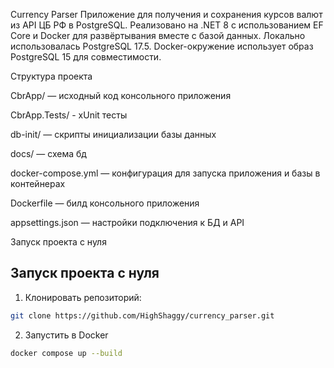 Currency Parser
Приложение для получения и сохранения курсов валют из API ЦБ РФ в PostgreSQL.
Реализовано на .NET 8 с использованием EF Core и Docker для развёртывания вместе с базой данных.
Локально использовалась PostgreSQL 17.5.
Docker-окружение использует образ PostgreSQL 15 для совместимости.

Структура проекта

CbrApp/ — исходный код консольного приложения

CbrApp.Tests/ - xUnit тесты

db-init/ — скрипты инициализации базы данных

docs/ — схема бд 

docker-compose.yml — конфигурация для запуска приложения и базы в контейнерах

Dockerfile — билд консольного приложения

appsettings.json — настройки подключения к БД и API

Запуск проекта с нуля
## Запуск проекта с нуля

1. Клонировать репозиторий:
```bash
git clone https://github.com/HighShaggy/currency_parser.git

```
2. Запустить в Docker
```bash
docker compose up --build
